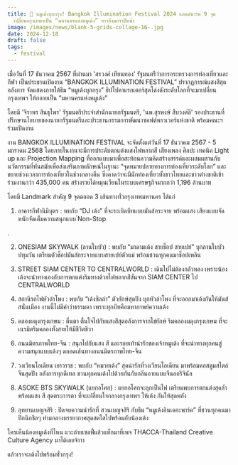 ```yaml
---
title: 🦛 หมูเด้งบุกกรุง! Bangkok Illumination Festival 2024 แลนด์มาร์ค 9 จุด
  เปลี่ยนกรุงเทพฯเป็น “มหานครแห่งหมูเด้ง” ยาวถึงมกราปีหน้า
image: /images/news/blank-5-grids-collage-16-.jpg
date: 2024-12-18
draft: false
tags:
  - festival
---
```

เมื่อวันที่ 17 ธันวาคม 2567 ที่ผ่านมา 'สรวงศ์ เทียนทอง' รัฐมนตรีว่าการกระทรวงการท่องเที่ยวและกีฬา เป็นประธานเปิดงาน “BANGKOK ILLUMINATION FESTIVAL” ปรากฏการณ์แสงสีสุดอลังการ จัดแสดงภายใต้ธีม “หมูเด้งบุกกรุง” ฮิปโปคาแรกเตอร์สุดโด่งดังระดับโลกที่จะมาเปลี่ยนกรุงเทพฯ ให้กลายเป็น “มหานครแห่งหมูเด้ง”



โดยมี 'จิราพร สินธุไพร' รัฐมนตรีประจำสำนักนายกรัฐมนตรี, 'นพ.สุรพงษ์ สืบวงศ์ลี' รองประธานที่ปรึกษานโยบายของนายกรัฐมนตรีและประธานกรรมการพัฒนาซอฟต์พาวเวอร์แห่งชาติ พร้อมคณะฯ ร่วมเปิดงาน 



งาน BANGKOK ILLUMINATION FESTIVAL จะจัดตั้งแต่วันที่ 17 ธันวาคม 2567 - 5 มกราคม 2568 โดยภายในงานจะมีการประดับตกแต่งแสงไฟหลากสี เสียงเพลง ศิลปะ เทคนิค Light up และ Projection Mapping ที่ออกแบบมาเพื่อสะท้อนความคิดสร้างสรรค์และผสมผสานกับนวัตกรรมที่ทันสมัยเพื่อส่งเสริมภาพลักษณ์ในฐานะ “จุดหมายปลายทางการท่องเที่ยวระดับโลก” และขยายช่วงเวลาการท่องเที่ยวในช่วงกลางคืน ซึ่งคาดว่าจะมีนักท่องเที่ยวทั้งชาวไทยและชาวต่างชาติเข้าร่วมงานกว่า 435,000 คน สร้างรายได้หมุนเวียนในระบบเศรษฐกิจมากกว่า 1,196 ล้านบาท



โดยมี Landmark สำคัญ 9 จุดตลอด 3 เส้นทางทั่วกรุงเทพมหานคร ได้แก่



1. อาคารกีฬานิมิบุตร : พบกับ “DJ เด้ง” ที่จะระเบิดบีทแบบมันส์กระจาย พร้อมแสง เสียงแบบจัดหนักจัดเต็มความสนุกแบบ ์Non-Stop

.

2. ONESIAM SKYWALK (ลานใบบัว) : พบกับ “มาดามเด้ง สายช็อป สายเปย์” บุกลานใบบัว ปทุมวัน เตรียมตัวช็อปมันส์กระจายแบบสายเปย์ตัวแม่ พร้อมชวนทุกคนมาช็อปเพลิน

 

3. STREET SIAM CENTER TO CENTRALWORLD : เดินไปไม่ต้องกลัวหลง เพราะน้องเด้งจะนำทางเองกับการตกแต่งริมทางด้วยไฟหลากสีสันจาก SIAM CENTER ไป CENTRALWORLD



4. สถานีรถไฟหัวลำโพง : พบกับ “เด้งซิลล่า” ตัวยักษ์สุดปัง บุกหัวลำโพง ที่จะออกมาเด้งกันให้มันส์สนั่นเมือง งานนี้ไม่มีคำว่าธรรมดา เพราะทุกบีทคือมหากาพย์ความเด้ง



5. คลองผดุงกรุงเกษม : ตื่นตา ตื่นใจไปกับแสงสีสุดอลังการจากไข่ยักษ์ ริมคลองผดุงกรุงเกษม ที่จะเนรมิตริมคลองทั้งสายให้มีชีวิตชีวา



6. ถนนมิตรภาพไทย-จีน : สนุกไปกับแสง สี และรอยเท้าน่ารักของเจ้าหมูเด้ง ที่จะนำทางทุกคนสู่ความสนุกแบบเด้งๆ ตลอดเส้นทางถนนมิตรภาพไทย-จีน



7. วงเวียนโอเดียน เยาวราช : พบกับ “หมวยเด้ง” สุดน่ารักที่วงเวียนโอเดียน มาพร้อมคอสตูมสไตล์จีนสุดปัง อลังการทุกดีเทล ชวนทุกคนเด้งไปด้วยกันกับกลิ่นอายแบบจีนออริจินัล 



8. ASOKE BTS SKYWALK (แยกอโศก) : แยกอโศกจะลุกเป็นไฟ เตรียมพบการตกแต่งสุดล้ำพร้อมแสง สี สุดตระการตา ที่จะเปลี่ยนใจกลางกรุงเทพฯ ให้เด้ง กันให้สุดพลัง



9. อุทยานเบญจสิริ : ปิดจบความน่ารักที่ สวนเบญจสิริ กับธีม “หมูเด้งอินเดอะพาร์ค” ที่ชวนทุกคนมาปิกนิกชิลๆ ท่ามกลางบรรยากาศสุดสดใสไปพร้อมกับน้องเด้ง



ใครเห็นน้องหมูเด้งที่ไหน แวะถ่ายเซลฟี่แล้วแท็กมาที่เพจ THACCA-Thailand Creative Culture Agency มาได้เลยจ้าาา



แล้วเราจะเด้งไปพร้อมทั่วกรุง!
